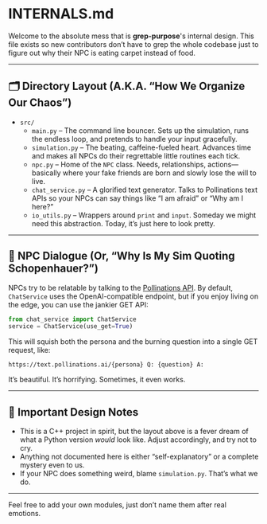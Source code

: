 # INTERNALS.md

Welcome to the absolute mess that is **grep-purpose**'s internal design. This file exists so new contributors don’t have to grep the whole codebase just to figure out why their NPC is eating carpet instead of food.

---

## 🗂️ Directory Layout (A.K.A. “How We Organize Our Chaos”)

- `src/`
  - `main.py` – The command line bouncer. Sets up the simulation, runs the endless loop, and pretends to handle your input gracefully.
  - `simulation.py` – The beating, caffeine-fueled heart. Advances time and makes all NPCs do their regrettable little routines each tick.
  - `npc.py` – Home of the `NPC` class. Needs, relationships, actions—basically where your fake friends are born and slowly lose the will to live.
  - `chat_service.py` – A glorified text generator. Talks to Pollinations text APIs so your NPCs can say things like “I am afraid” or “Why am I here?”
  - `io_utils.py` – Wrappers around `print` and `input`. Someday we might need this abstraction. Today, it’s just here to look pretty.

---

## 💬 NPC Dialogue (Or, “Why Is My Sim Quoting Schopenhauer?”)

NPCs try to be relatable by talking to the [Pollinations API](https://text.pollinations.ai/). By default, `ChatService` uses the OpenAI-compatible endpoint, but if you enjoy living on the edge, you can use the jankier GET API:

```python
from chat_service import ChatService
service = ChatService(use_get=True)
````

This will squish both the persona and the burning question into a single GET request, like:

```
https://text.pollinations.ai/{persona} Q: {question} A: 
```

It’s beautiful. It’s horrifying. Sometimes, it even works.

---

## 🚨 Important Design Notes

* This is a C++ project in spirit, but the layout above is a fever dream of what a Python version *would* look like. Adjust accordingly, and try not to cry.
* Anything not documented here is either “self-explanatory” or a complete mystery even to us.
* If your NPC does something weird, blame `simulation.py`. That’s what we do.

---

Feel free to add your own modules, just don’t name them after real emotions.
